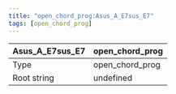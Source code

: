 ```yaml
---
title: "open_chord_prog:Asus_A_E7sus_E7"
tags: [open_chord_prog]
---
```


|Asus_A_E7sus_E7|open_chord_prog|
|---|---|
|Type|open_chord_prog|
|Root string|undefined|


